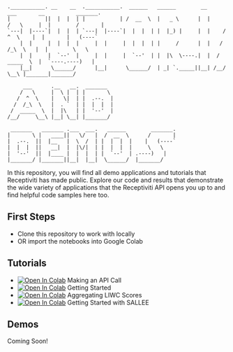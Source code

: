 <!-- language: lang-none -->           
    .___________. __    __  .___________.  ______   ______        __       ___       __          _______.   
    |           ||  |  |  | |           | /  __  \  |   _ \      |  |     /   \     |  |        /       |   
    `---|  |----`|  |  |  | `---|  |----`|  |  |  | |  |_) |     |  |    /  ^  \    |  |       |   (----`   
        |  |     |  |  |  |     |  |     |  |  |  | |     /      |  |   /  /_\  \   |  |        \   \       
        |  |     |  `--'  |     |  |     |  `--'  | |  |\  \----.|  |  /  _____  \  |  `----.----)   |      
        |__|      \______/      |__|      \______/  | _| `._____||__| /__/     \__\ |_______|_______/        
                                        
         ___      .__   __.  _______                                                                        
        /   \     |  \ |  | |       \                                                                       
       /  ^  \    |   \|  | |  .--.  |                                                                      
      /  /_\  \   |  . `  | |  |  |  |                                                                      
     /  _____  \  |  |\   | |  '--'  |                                                                      
    /__/     \__\ |__| \__| |_______/                                                                       
                                     
     _______   _______ .___  ___.   ______        _______.                                                  
    |       \ |   ____||   \/   |  /  __  \      /       |                                                  
    |  .--.  ||  |__   |  \  /  | |  |  |  |    |   (----`                                                  
    |  |  |  ||   __|  |  |\/|  | |  |  |  |     \   \                                                      
    |  '--'  ||  |____ |  |  |  | |  `--'  | .----)   |                                                     
    |_______/ |_______||__|  |__|  \______/  |_______/                                                      
                                                                                                        


In this repository, you will find all demo applications and tutorials that Receptiviti has made public. Explore our code and results that demonstrate the wide variety of applications that the Receptiviti API opens you up to and find helpful code samples here too. 

## First Steps
* Clone this repository to work with locally
* OR import the notebooks into Google Colab

## Tutorials
* [![Open In Colab](https://colab.research.google.com/assets/colab-badge.svg)](https://colab.research.google.com/github/Receptiviti/api_tutorials_demos/blob/main/tutorials/python/Making%20an%20API%20Call.ipynb)  Making an API Call
* [![Open In Colab](https://colab.research.google.com/assets/colab-badge.svg)](https://colab.research.google.com/github/Receptiviti/api_tutorials_demos/blob/main/tutorials/python/Getting%20Started.ipynb)  Getting Started 
* [![Open In Colab](https://colab.research.google.com/assets/colab-badge.svg)](https://colab.research.google.com/github/Receptiviti/api_tutorials_demos/blob/main/tutorials/python/Aggregating%20LIWC%20Scores.ipynb)  Aggregating LIWC Scores
* [![Open In Colab](https://colab.research.google.com/assets/colab-badge.svg)](https://colab.research.google.com/github/Receptiviti/api_tutorials_demos/blob/main/tutorials/python/Getting%20Started%20with%20SALLEE.ipynb)  Getting Started with SALLEE

## Demos
Coming Soon!
